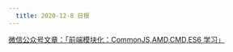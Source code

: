 ```yaml
---
  title: 2020-12-8 日报
---
```


[微信公众号文章：「前端模块化：CommonJS,AMD,CMD,ES6 学习」](https://mp.weixin.qq.com/s/AuBFvgHPVAiT77Y03CsofQ)
